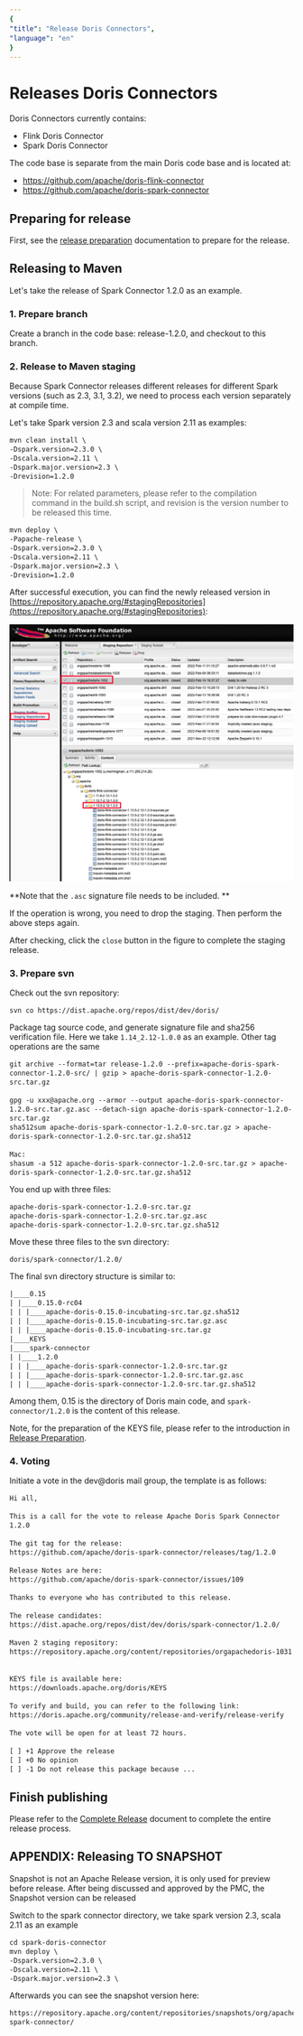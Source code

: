 ```yaml
---
{
"title": "Release Doris Connectors",
"language": "en"
}
---
```


<!-- 
Licensed to the Apache Software Foundation (ASF) under one
or more contributor license agreements.  See the NOTICE file
distributed with this work for additional information
regarding copyright ownership.  The ASF licenses this file
to you under the Apache License, Version 2.0 (the
"License"); you may not use this file except in compliance
with the License.  You may obtain a copy of the License at

  http://www.apache.org/licenses/LICENSE-2.0

Unless required by applicable law or agreed to in writing,
software distributed under the License is distributed on an
"AS IS" BASIS, WITHOUT WARRANTIES OR CONDITIONS OF ANY
KIND, either express or implied.  See the License for the
specific language governing permissions and limitations
under the License.
-->

# Releases Doris Connectors

Doris Connectors currently contains:

* Flink Doris Connector
* Spark Doris Connector

The code base is separate from the main Doris code base and is located at:

- https://github.com/apache/doris-flink-connector
- https://github.com/apache/doris-spark-connector

## Preparing for release

First, see the [release preparation](./release-prepare.md) documentation to prepare for the release.

## Releasing to Maven

Let's take the release of Spark Connector 1.2.0 as an example.

### 1. Prepare branch

Create a branch in the code base: release-1.2.0, and checkout to this branch.

### 2. Release to Maven staging

Because Spark Connector releases different releases for different Spark versions (such as 2.3, 3.1, 3.2), we need to process each version separately at compile time.

Let's take Spark version 2.3 and scala version 2.11 as examples:
```
mvn clean install \
-Dspark.version=2.3.0 \
-Dscala.version=2.11 \
-Dspark.major.version=2.3 \
-Drevision=1.2.0
```
>Note: For related parameters, please refer to the compilation command in the build.sh script, and revision is the version number to be released this time.

```
mvn deploy \
-Papache-release \
-Dspark.version=2.3.0 \
-Dscala.version=2.11 \
-Dspark.major.version=2.3 \
-Drevision=1.2.0
```

After successful execution, you can find the newly released version in [https://repository.apache.org/#stagingRepositories](https://repository.apache.org/#stagingRepositories):

![](/docs/images/staging-repositories.png)

**Note that the `.asc` signature file needs to be included. **

If the operation is wrong, you need to drop the staging. Then perform the above steps again.

After checking, click the `close` button in the figure to complete the staging release.

### 3. Prepare svn

Check out the svn repository:

```
svn co https://dist.apache.org/repos/dist/dev/doris/
```

Package tag source code, and generate signature file and sha256 verification file. Here we take `1.14_2.12-1.0.0` as an example. Other tag operations are the same

```
git archive --format=tar release-1.2.0 --prefix=apache-doris-spark-connector-1.2.0-src/ | gzip > apache-doris-spark-connector-1.2.0-src.tar.gz

gpg -u xxx@apache.org --armor --output apache-doris-spark-connector-1.2.0-src.tar.gz.asc --detach-sign apache-doris-spark-connector-1.2.0- src.tar.gz
sha512sum apache-doris-spark-connector-1.2.0-src.tar.gz > apache-doris-spark-connector-1.2.0-src.tar.gz.sha512

Mac:
shasum -a 512 apache-doris-spark-connector-1.2.0-src.tar.gz > apache-doris-spark-connector-1.2.0-src.tar.gz.sha512
```

You end up with three files:

```
apache-doris-spark-connector-1.2.0-src.tar.gz
apache-doris-spark-connector-1.2.0-src.tar.gz.asc
apache-doris-spark-connector-1.2.0-src.tar.gz.sha512
```

Move these three files to the svn directory:

```
doris/spark-connector/1.2.0/
```

The final svn directory structure is similar to:

```
|____0.15
| |____0.15.0-rc04
| | |____apache-doris-0.15.0-incubating-src.tar.gz.sha512
| | |____apache-doris-0.15.0-incubating-src.tar.gz.asc
| | |____apache-doris-0.15.0-incubating-src.tar.gz
|____KEYS
|____spark-connector
| |____1.2.0
| | |____apache-doris-spark-connector-1.2.0-src.tar.gz
| | |____apache-doris-spark-connector-1.2.0-src.tar.gz.asc
| | |____apache-doris-spark-connector-1.2.0-src.tar.gz.sha512
```

Among them, 0.15 is the directory of Doris main code, and `spark-connector/1.2.0` is the content of this release.

Note, for the preparation of the KEYS file, please refer to the introduction in [Release Preparation](./release-prepare.md).

### 4. Voting

Initiate a vote in the dev@doris mail group, the template is as follows:

```
Hi all,

This is a call for the vote to release Apache Doris Spark Connector 1.2.0

The git tag for the release:
https://github.com/apache/doris-spark-connector/releases/tag/1.2.0

Release Notes are here:
https://github.com/apache/doris-spark-connector/issues/109

Thanks to everyone who has contributed to this release.

The release candidates:
https://dist.apache.org/repos/dist/dev/doris/spark-connector/1.2.0/

Maven 2 staging repository:
https://repository.apache.org/content/repositories/orgapachedoris-1031


KEYS file is available here:
https://downloads.apache.org/doris/KEYS

To verify and build, you can refer to the following link:
https://doris.apache.org/community/release-and-verify/release-verify

The vote will be open for at least 72 hours.

[ ] +1 Approve the release
[ ] +0 No opinion
[ ] -1 Do not release this package because ...
```

## Finish publishing

Please refer to the [Complete Release](./release-complete.md) document to complete the entire release process.

## APPENDIX: Releasing TO SNAPSHOT

Snapshot is not an Apache Release version, it is only used for preview before release. After being discussed and approved by the PMC, the Snapshot version can be released

Switch to the spark connector directory, we take spark version 2.3, scala 2.11 as an example


```
cd spark-doris-connector
mvn deploy \
-Dspark.version=2.3.0 \
-Dscala.version=2.11 \
-Dspark.major.version=2.3 \
```

Afterwards you can see the snapshot version here:

```
https://repository.apache.org/content/repositories/snapshots/org/apache/doris/doris-spark-connector/
```